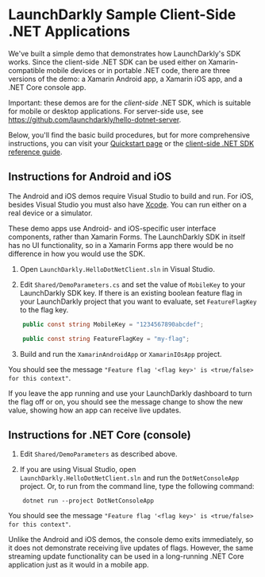 # LaunchDarkly Sample Client-Side .NET Applications

We've built a simple demo that demonstrates how LaunchDarkly's SDK works. Since the client-side .NET SDK can be used either on Xamarin-compatible mobile devices or in portable .NET code, there are three versions of the demo: a Xamarin Android app, a Xamarin iOS app, and a .NET Core console app.

Important: these demos are for the _client-side_ .NET SDK, which is suitable for mobile or desktop applications. For server-side use, see https://github.com/launchdarkly/hello-dotnet-server.

Below, you'll find the basic build procedures, but for more comprehensive instructions, you can visit your [Quickstart page](https://app.launchdarkly.com/quickstart#/) or the [client-side .NET SDK reference guide](https://docs.launchdarkly.com/sdk/client-side/dotnet).

## Instructions for Android and iOS

The Android and iOS demos require Visual Studio to build and run. For iOS, besides Visual Studio you must also have [Xcode](https://developer.apple.com/xcode/). You can run either on a real device or a simulator.

These demo apps use Android- and iOS-specific user interface components, rather than Xamarin Forms. The LaunchDarkly SDK in itself has no UI functionality, so in a Xamarin Forms app there would be no difference in how you would use the SDK.

1. Open `LaunchDarkly.HelloDotNetClient.sln` in Visual Studio.

2. Edit `Shared/DemoParameters.cs` and set the value of `MobileKey` to your LaunchDarkly SDK key. If there is an existing boolean feature flag in your LaunchDarkly project that you want to evaluate, set `FeatureFlagKey` to the flag key.

```csharp
    public const string MobileKey = "1234567890abcdef";

    public const string FeatureFlagKey = "my-flag";
```

3. Build and run the `XamarinAndroidApp` or `XamarinIOsApp` project.

You should see the message `"Feature flag '<flag key>' is <true/false> for this context"`.

If you leave the app running and use your LaunchDarkly dashboard to turn the flag off or on, you should see the message change to show the new value, showing how an app can receive live updates.

## Instructions for .NET Core (console)

1. Edit `Shared/DemoParameters` as described above.

2. If you are using Visual Studio, open `LaunchDarkly.HelloDotNetClient.sln` and run the `DotNetConsoleApp` project. Or, to run from the command line, type the following command:

```
    dotnet run --project DotNetConsoleApp
```

You should see the message `"Feature flag '<flag key>' is <true/false> for this context"`.

Unlike the Android and iOS demos, the console demo exits immediately, so it does not demonstrate receiving live updates of flags. However, the same streaming update functionality can be used in a long-running .NET Core application just as it would in a mobile app.
